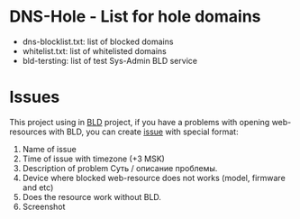 # DNS-Hole - List for hole domains 

* dns-blocklist.txt:     list of blocked domains
* whitelist.txt:         list of whitelisted domains
* bld-tersting:          list of test Sys-Admin BLD service

# Issues

This project using in [BLD](https://github.com/m0zgen/blocky-listener-daemon) project, if you have a problems with opening web-resources with BLD, you can create [issue](https://github.com/m0zgen/dns-hole/issues) with special format:

1. Name of issue
2. Time of issue with timezone (+3 MSK)
3. Description of problem Суть / описание проблемы.
4. Device where blocked web-resource does not works (model, firmware and etc)
5. Does the resource work without BLD.
6. Screenshot